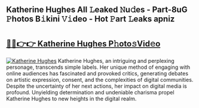 ## Katherine Hughes All 𝙻eaked 𝙽u𝚍es - Part-8uG 𝙿hotos B𝚒kini 𝚅𝚒deo - Hot 𝙿art 𝙻eaks apniz

# <h2><a href="http://ld2i1a0.urlbe.top/?page=Katherine+Hughes">🔗🔗👉👉 Katherine Hughes P𝚑oto𝚜Vid𝚎o</a></h2>

[![Katherine Hughes](https://i.imgur.com/eBuTRDB.gif)](http://ld2i1a0.urlbe.top/?page=Katherine+Hughes)
Katherine Hughes, an intriguing and perplexing personage, transcends simple labels. Her unique method of engaging with online audiences has fascinated and provoked critics, generating debates on artistic expression, consent, and the complexities of digital communities. Despite the uncertainty of her next actions, her impact on digital media is profound. Unyielding determination and undeniable charisma propel Katherine Hughes to new heights in the digital realm.
